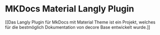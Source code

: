 # MKDocs Material Langly Plugin

[[Das Langly Plugin für MkDocs mit Material Theme ist ein Projekt, welches für die bestmöglich Dokumentation von decore Base entwickelt wurde.]]